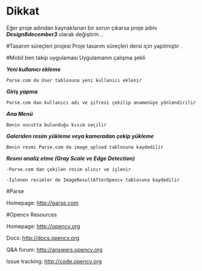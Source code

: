 # Dikkat

Eğer proje adından kaynaklanan bir sorun çıkarsa proje adını  ***Design8december3***  olarak değiştirin ..

#Tasarım süreçleri projesi 
Proje tasarım süreçleri dersi için yapılmıştır .

#Mobil ben takip uygulaması
Uygulamanın çalışma şekli

***Yeni kullanıcı ekleme***
 
    Parse.com da User tablosuna yeni kullanıcı eklenir
  
***Giriş yapma***
  
    Parse.com dan kullanıcı adı ve şifresi çekilip anamenüye yönlendirilir

***Ana Menü***
  
    Benin vucutta bulunduğu kısım seçilir
  
***Galeriden resim yükleme veya kameradan çekip yükleme***
  
    Benin resmi Parse.com da image_upload tablosuna kaydedilir
  
***Resmi analiz etme (Gray Scale ve Edge Detection)***
  
    -Parse.com dan çekilen resim alınır ve işlenir
  
    -İşlenen resimler de ImageResultAfterOpencv tablosuna kaydedilir




#Parse

Homepage: http://parse.com

#Opencv
Resources

Homepage: http://opencv.org

Docs: http://docs.opencv.org

Q&A forum: http://answers.opencv.org

Issue tracking: http://code.opencv.org
